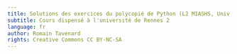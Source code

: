```yaml
---
title: Solutions des exercices du polycopié de Python (L2 MIASHS, Univ. Rennes 2)
subtitle: Cours dispensé à l'université de Rennes 2
language: fr
author: Romain Tavenard
rights: Creative Commons CC BY-NC-SA
---
```


